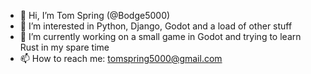 - 👋 Hi, I’m Tom Spring (@Bodge5000)
- 👀 I’m interested in Python, Django, Godot and a load of other stuff
- 🌱 I’m currently working on a small game in Godot and trying to learn Rust in my spare time
- 📫 How to reach me: tomspring5000@gmail.com

<!---
Bodge5000/Bodge5000 is a ✨ special ✨ repository because its `README.md` (this file) appears on your GitHub profile.
You can click the Preview link to take a look at your changes.
--->
